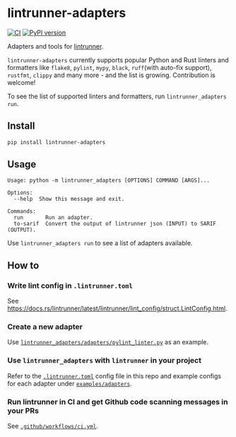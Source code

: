 # lintrunner-adapters

[![CI](https://github.com/justinchuby/lintrunner-adapters/actions/workflows/ci.yml/badge.svg)](https://github.com/justinchuby/lintrunner-adapters/actions/workflows/ci.yml)
[![PyPI version](https://badge.fury.io/py/lintrunner-adapters.svg)](https://badge.fury.io/py/lintrunner-adapters)

Adapters and tools for [lintrunner](https://github.com/suo/lintrunner).

`lintrunner-adapters` currently supports popular Python and Rust linters and formatters like `flake8`, `pylint`, `mypy`, `black`, `ruff`(with auto-fix support), `rustfmt`, `clippy` and many more - and the list is growing. Contribution is welcome!

To see the list of supported linters and formatters, run `lintrunner_adapters run`.

## Install

```sh
pip install lintrunner-adapters
```

## Usage

```text
Usage: python -m lintrunner_adapters [OPTIONS] COMMAND [ARGS]...

Options:
  --help  Show this message and exit.

Commands:
  run       Run an adapter.
  to-sarif  Convert the output of lintrunner json (INPUT) to SARIF (OUTPUT).
```

Use `lintrunner_adapters run` to see a list of adapters available.

## How to

### Write lint config in `.lintrunner.toml`

See https://docs.rs/lintrunner/latest/lintrunner/lint_config/struct.LintConfig.html.

### Create a new adapter

Use [`lintrunner_adapters/adapters/pylint_linter.py`](https://github.com/justinchuby/lintrunner-adapters/blob/main/lintrunner_adapters/adapters/pylint_linter.py) as an example.

### Use `lintrunner_adapters` with `lintrunner` in your project

Refer to the [`.lintrunner.toml`](https://github.com/justinchuby/lintrunner-adapters/blob/main/.lintrunner.toml) config file in this repo and example configs for each adapter under [`examples/adapters`](https://github.com/justinchuby/lintrunner-adapters/tree/main/examples/adapters).

### Run lintrunner in CI and get Github code scanning messages in your PRs

See [`.github/workflows/ci.yml`](https://github.com/justinchuby/lintrunner-adapters/blob/main/.github/workflows/ci.yml).
